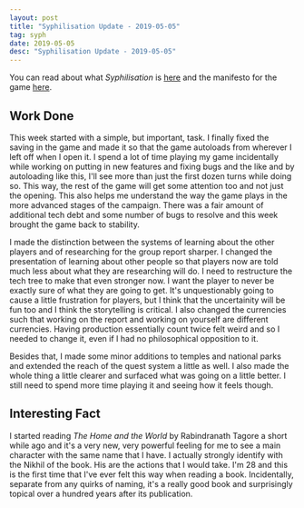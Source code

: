 ```yaml
---
layout: post
title: "Syphilisation Update - 2019-05-05"
tag: syph
date: 2019-05-05
desc: "Syphilisation Update - 2019-05-05"
---
```



You can read about what *Syphilisation* is [here](/blog/syph/announce) and the manifesto for the game [here](/blog/syph/manifesto).

## Work Done

This week started with a simple, but important, task. I finally fixed the saving in the game and made it so that the game autoloads from wherever I left off when I open it. I spend a lot of time playing my game incidentally while working on putting in new features and fixing bugs and the like and by autoloading like this, I'll see more than just the first dozen turns while doing so. This way, the rest of the game will get some attention too and not just the opening. This also helps me understand the way the game plays in the more advanced stages of the campaign. There was a fair amount of additional tech debt and some number of bugs to resolve and this week brought the game back to stability.


I made the distinction between the systems of learning about the other players and of researching for the group report sharper. I changed the presentation of learning about other people so that players now are told much less about what they are researching will do. I need to restructure the tech tree to make that even stronger now. I want the player to never be exactly sure of what they are going to get. It's unquestionably going to cause a little frustration for players, but I think that the uncertainity will be fun too and I think the storytelling is critical. I also changed the currencies such that working on the report and working on yourself are different currencies. Having production essentially count twice felt weird and so I needed to change it, even if I had no philosophical opposition to it.


Besides that, I made some minor additions to temples and national parks and extended the reach of the quest system a little as well. I also made the whole thing a little clearer and surfaced what was going on a little better. I still need to spend more time playing it and seeing how it feels though.

## Interesting Fact

I started reading *The Home and the World* by Rabindranath Tagore a short while ago and it's a very new, very powerful feeling for me to see a main character with the same name that I have. I actually strongly identify with the Nikhil of the book. His are the actions that I would take. I'm 28 and this is the first time that I've ever felt this way when reading a book. Incidentally, separate from any quirks of naming, it's a really good book and surprisingly topical over a hundred years after its publication.

